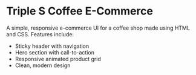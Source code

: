 # Triple S Coffee E-Commerce

A simple, responsive e-commerce UI for a coffee shop made using HTML and CSS. Features include:

- Sticky header with navigation
- Hero section with call-to-action
- Responsive animated product grid
- Clean, modern design



